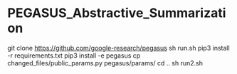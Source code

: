 # PEGASUS_Abstractive_Summarization
git clone https://github.com/google-research/pegasus
sh run.sh
pip3 install -r requirements.txt
pip3 install -e pegasus
cp changed_files/public_params.py pegasus/params/
cd ..
sh run2.sh